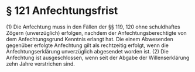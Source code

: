 # § 121 Anfechtungsfrist
(1) Die Anfechtung muss in den Fällen der §§ 119, 120 ohne schuldhaftes Zögern (unverzüglich) erfolgen, nachdem der Anfechtungsberechtigte von dem Anfechtungsgrund Kenntnis erlangt hat. Die einem Abwesenden gegenüber erfolgte Anfechtung gilt als rechtzeitig erfolgt, wenn die Anfechtungserklärung unverzüglich abgesendet worden ist.
(2) Die Anfechtung ist ausgeschlossen, wenn seit der Abgabe der Willenserklärung zehn Jahre verstrichen sind.